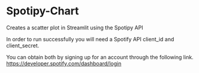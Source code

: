 # Spotipy-Chart
Creates a scatter plot in Streamlit using the Spotipy API



In order to run successfully you will need a Spotify API client_id and client_secret.

You can obtain both by signing up for an account through the following link.
https://developer.spotify.com/dashboard/login

